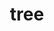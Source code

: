 ---
title: "tree"
layout: cache
categories: [package, develop]
meta: {"versions": ["2.1.0"], "compilers": ["apple-clang@=15.0.0", "gcc@=10.2.1", "gcc@=10.5.0", "gcc@=13.3.0", "gcc@=7.5.0"], "oss": ["centos7", "rhel8", "ubuntu18.04", "ventura"], "platforms": ["darwin", "linux"], "targets": ["aarch64", "x86_64_v3"], "stacks": ["developer-tools", "developer-tools-aarch64-linux-gnu", "developer-tools-darwin", "developer-tools-manylinux2014", "developer-tools-x86_64_v3-linux-gnu", "root"], "num_specs": 9, "num_specs_by_stack": {"developer-tools-darwin": 1, "root": 9, "developer-tools-manylinux2014": 1, "developer-tools-x86_64_v3-linux-gnu": 3, "developer-tools-aarch64-linux-gnu": 3, "developer-tools": 1}}
spec_details: [{"hash": "cs2hid6wpkylphdxp3ozhaymepvfjovh", "compiler": "apple-clang@=15.0.0", "versions": ["2.1.0"], "os": "ventura", "platform": "darwin", "target": "aarch64", "variants": ["build_system=generic"], "stacks": ["developer-tools-darwin", "root"], "size": "-", "tarball": "https://binaries.spack.io/develop/build_cache/darwin-ventura-aarch64/apple-clang-15.0.0/tree-2.1.0/darwin-ventura-aarch64-apple-clang-15.0.0-tree-2.1.0-cs2hid6wpkylphdxp3ozhaymepvfjovh.spack"}, {"hash": "fnngljwyi2vesfq2flptdke5w52ulw3k", "compiler": "gcc@=10.2.1", "versions": ["2.1.0"], "os": "centos7", "platform": "linux", "target": "x86_64_v3", "variants": ["build_system=generic"], "stacks": ["developer-tools-manylinux2014", "root"], "size": "-", "tarball": "https://binaries.spack.io/develop/build_cache/linux-centos7-x86_64_v3/gcc-10.2.1/tree-2.1.0/linux-centos7-x86_64_v3-gcc-10.2.1-tree-2.1.0-fnngljwyi2vesfq2flptdke5w52ulw3k.spack"}, {"hash": "jneikx55av7355tvpkmcltpfaiemly5g", "compiler": "gcc@=10.5.0", "versions": ["2.1.0"], "os": "centos7", "platform": "linux", "target": "x86_64_v3", "variants": ["build_system=generic"], "stacks": ["developer-tools-x86_64_v3-linux-gnu", "root"], "size": "-", "tarball": "https://binaries.spack.io/develop/build_cache/linux-centos7-x86_64_v3/gcc-10.5.0/tree-2.1.0/linux-centos7-x86_64_v3-gcc-10.5.0-tree-2.1.0-jneikx55av7355tvpkmcltpfaiemly5g.spack"}, {"hash": "t7lecfk7e5oauo7zjksfykppsw6wsr4b", "compiler": "gcc@=10.5.0", "versions": ["2.1.0"], "os": "centos7", "platform": "linux", "target": "x86_64_v3", "variants": ["build_system=generic"], "stacks": ["developer-tools-x86_64_v3-linux-gnu", "root"], "size": "-", "tarball": "https://binaries.spack.io/develop/build_cache/linux-centos7-x86_64_v3/gcc-10.5.0/tree-2.1.0/linux-centos7-x86_64_v3-gcc-10.5.0-tree-2.1.0-t7lecfk7e5oauo7zjksfykppsw6wsr4b.spack"}, {"hash": "xa3rprtl5c6fb7kfwpxnnhmukf22agl6", "compiler": "gcc@=10.5.0", "versions": ["2.1.0"], "os": "centos7", "platform": "linux", "target": "x86_64_v3", "variants": ["build_system=generic"], "stacks": ["developer-tools-x86_64_v3-linux-gnu", "root"], "size": "-", "tarball": "https://binaries.spack.io/develop/build_cache/linux-centos7-x86_64_v3/gcc-10.5.0/tree-2.1.0/linux-centos7-x86_64_v3-gcc-10.5.0-tree-2.1.0-xa3rprtl5c6fb7kfwpxnnhmukf22agl6.spack"}, {"hash": "66fw5v42gsvilqd6fdhhuvbsei7dths2", "compiler": "gcc@=13.3.0", "versions": ["2.1.0"], "os": "rhel8", "platform": "linux", "target": "aarch64", "variants": ["build_system=generic"], "stacks": ["developer-tools-aarch64-linux-gnu", "root"], "size": "-", "tarball": "https://binaries.spack.io/develop/build_cache/linux-rhel8-aarch64/gcc-13.3.0/tree-2.1.0/linux-rhel8-aarch64-gcc-13.3.0-tree-2.1.0-66fw5v42gsvilqd6fdhhuvbsei7dths2.spack"}, {"hash": "6ad24pjhx4yxt6ajs4ysjfefn7czi5l6", "compiler": "gcc@=13.3.0", "versions": ["2.1.0"], "os": "rhel8", "platform": "linux", "target": "aarch64", "variants": ["build_system=generic"], "stacks": ["developer-tools-aarch64-linux-gnu", "root"], "size": "-", "tarball": "https://binaries.spack.io/develop/build_cache/linux-rhel8-aarch64/gcc-13.3.0/tree-2.1.0/linux-rhel8-aarch64-gcc-13.3.0-tree-2.1.0-6ad24pjhx4yxt6ajs4ysjfefn7czi5l6.spack"}, {"hash": "wqds4y2brgh34nl2txxrl6b7p5t5nozq", "compiler": "gcc@=13.3.0", "versions": ["2.1.0"], "os": "rhel8", "platform": "linux", "target": "aarch64", "variants": ["build_system=generic"], "stacks": ["developer-tools-aarch64-linux-gnu", "root"], "size": "-", "tarball": "https://binaries.spack.io/develop/build_cache/linux-rhel8-aarch64/gcc-13.3.0/tree-2.1.0/linux-rhel8-aarch64-gcc-13.3.0-tree-2.1.0-wqds4y2brgh34nl2txxrl6b7p5t5nozq.spack"}, {"hash": "o7fya4xamde7dcptozobcq3nv7uefcnq", "compiler": "gcc@=7.5.0", "versions": ["2.1.0"], "os": "ubuntu18.04", "platform": "linux", "target": "x86_64_v3", "variants": ["build_system=generic"], "stacks": ["developer-tools", "root"], "size": "-", "tarball": "https://binaries.spack.io/develop/build_cache/linux-ubuntu18.04-x86_64_v3/gcc-7.5.0/tree-2.1.0/linux-ubuntu18.04-x86_64_v3-gcc-7.5.0-tree-2.1.0-o7fya4xamde7dcptozobcq3nv7uefcnq.spack"}]
---